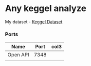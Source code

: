 # Any keggel analyze

My dataset - [Keggel Dataset](https://www.kaggle.com/datasets/ismetsemedov/transactions)




### Ports

| Name     | Port | col3 |
| -------- | ---- | ---- |
| Open API | 7348 |      |
|          |      |      |
